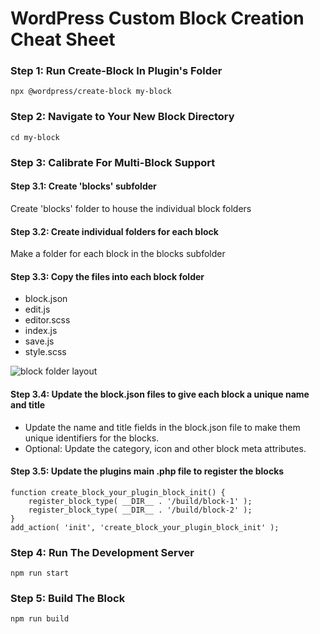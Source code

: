 # WordPress Custom Block Creation Cheat Sheet

### Step 1: Run Create-Block In Plugin's Folder
```
npx @wordpress/create-block my-block
```
### Step 2: Navigate to Your New Block Directory
```
cd my-block
```
### Step 3: Calibrate For Multi-Block Support
#### Step 3.1: Create 'blocks' subfolder
Create 'blocks' folder to house the individual block folders
#### Step 3.2: Create individual folders for each block
Make a folder for each block in the blocks subfolder
#### Step 3.3: Copy the files into each block folder
- block.json
- edit.js
- editor.scss
- index.js
- save.js
- style.scss
  
![block folder layout](https://i.stack.imgur.com/zgqDZ.png)

#### Step 3.4: Update the block.json files to give each block a unique name and title
- Update the name and title fields in the block.json file to make them unique identifiers for the blocks. 
- Optional: Update the category, icon and other block meta attributes.

#### Step 3.5: Update the plugins main .php file to register the blocks
```
function create_block_your_plugin_block_init() {
    register_block_type( __DIR__ . '/build/block-1' );
    register_block_type( __DIR__ . '/build/block-2' );
}
add_action( 'init', 'create_block_your_plugin_block_init' );
```

### Step 4: Run The Development Server
```
npm run start
```
### Step 5: Build The Block 
```
npm run build
```
